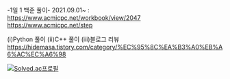 -1일 1 백준 풀이-
2021.09.01~ : https://www.acmicpc.net/workbook/view/2047 https://www.acmicpc.net/step

(i)Python 풀이
(ii)C++ 풀이
(iii)블로그 리뷰 https://hidemasa.tistory.com/category/%EC%95%8C%EA%B3%A0%EB%A6%AC%EC%A6%98

[![Solved.ac프로필](http://mazassumnida.wtf/api/v2/generate_badge?boj=poohlicious0)](https://solved.ac/poohlicious0)
